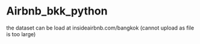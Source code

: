 # Airbnb_bkk_python

the dataset can be load at insideairbnb.com/bangkok (cannot upload as file is too large)
